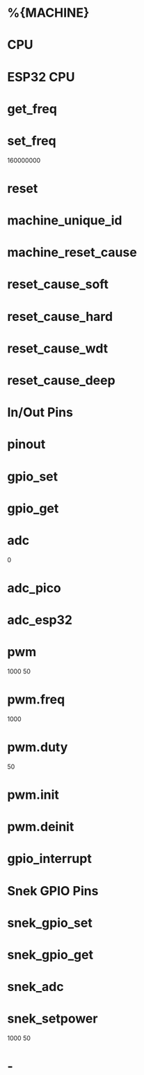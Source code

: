 # %{MACHINE}
<category name="%{MACHINE}">

# CPU
<category name="CPU">

# ESP32 CPU
<label text="ESP32 CPU"></label>

# get_freq
<block type="get_freq"></block>
    
# set_freq
<block type="set_freq">
 <value name="freq">
    <shadow type="math_number">
      <field name="NUM">160000000</field>
    </shadow>
  </value>
</block>

# reset
<block type="reset"></block>

# machine_unique_id
<block type="machine_unique_id"></block>

# machine_reset_cause
<block type="machine_reset_cause"></block>

# reset_cause_soft
<block type="reset_cause_soft"></block>

# reset_cause_hard
<block type="reset_cause_hard"></block>

# reset_cause_wdt
<block type="reset_cause_wdt"></block>

# reset_cause_deep
<block type="reset_cause_deep"></block>
    
# In/Out Pins
<category name="In/Out Pins">
<label text="In/Out Pins"></label>

# pinout
<block type="pinout"></block>

# gpio_set
<block type="gpio_set">
  <value name="pin">
    <shadow type="pinout">
      <field name="PIN"></field>
    </shadow>
  </value>
  <value name="value">
    <shadow type="logic_boolean">
      <field name="BOOL"></field>
    </shadow>
  </value>
</block>

# gpio_get
<block type="gpio_get">
  <value name="pin">
    <shadow type="pinout">
      <field name="PIN"></field>
    </shadow>
  </value>
  <value name="pullup">
    <shadow type="logic_boolean">
      <field name="BOOL"></field>
    </shadow>
  </value>
</block>

# adc
<block type="adc">
 <value name="pin">
    <shadow type="math_number">
      <field name="NUM">0</field>
    </shadow>
  </value>
</block>

# adc_pico
<block type="adc_pico">
  <value name="pin">
    <shadow type="pinout">
      <field name="PIN"></field>
    </shadow>
  </value>
</block>

# adc_esp32
<block type="adc_esp32">
 <value name="pin">
    <shadow type="pinout">
      <field name="PIN"></field>
    </shadow>
  </value>
</block>

# pwm
<block type="pwm">
  <value name="pin">
    <shadow type="pinout">
      <field name="PIN"></field>
    </shadow>
  </value>
  <value name="frequency">
    <shadow type="math_number">
      <field name="NUM">1000</field>
    </shadow>
  </value>
  <value name="duty">
    <shadow type="math_number">
      <field name="NUM">50</field>
    </shadow>
  </value>
</block>

# pwm.freq
<block type="pwm.freq">
  <value name="frequency">
    <shadow type="math_number">
      <field name="NUM">1000</field>
    </shadow>
  </value>
</block>

# pwm.duty
<block type="pwm.duty">
  <value name="duty">
    <shadow type="math_number">
      <field name="NUM">50</field>
    </shadow>
  </value>
</block>

# pwm.init
<block type="pwm.init">
  <value name="pin">
    <shadow type="pinout">
      <field name="PIN"></field>
    </shadow>
  </value>
</block>

# pwm.deinit
<block type="pwm.deinit"></block>

# gpio_interrupt
<block type="gpio_interrupt">
  <value name="pin">
    <shadow type="pinout">
      <field name="PIN"></field>
    </shadow>
  </value>
</block>


# Snek GPIO Pins
<!-- Snek Related -->
<label text="Snek GPIO Pins"></label>

# snek_gpio_set
<block type="snek_gpio_set">
  <value name="pin">
    <shadow type="pinout">
      <field name="PIN"></field>
    </shadow>
  </value>
  <value name="value">
    <shadow type="logic_boolean">
      <field name="BOOL"></field>
    </shadow>
  </value>
</block>

# snek_gpio_get
<block type="snek_gpio_get">
  <value name="pin">
    <shadow type="pinout">
      <field name="PIN"></field>
    </shadow>
  </value>
</block>

# snek_adc
<block type="snek_adc">
 <value name="pin">
    <shadow type="pinout">
      <field name="PIN"></field>
    </shadow>
  </value>
</block>

# snek_setpower
<block type="snek_setpower">
  <value name="pin">
    <shadow type="pinout">
      <field name="PIN"></field>
    </shadow>
  </value>
  <value name="frequency">
    <shadow type="math_number">
      <field name="NUM">1000</field>
    </shadow>
  </value>
  <value name="duty">
    <shadow type="math_number">
      <field name="NUM">50</field>
    </shadow>
  </value>
</block>
<!-- Snek Related End -->

# -
